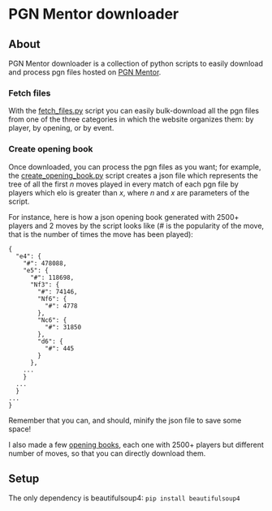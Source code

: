 # PGN Mentor downloader


## About
PGN Mentor downloader is a collection of python scripts to easily download and process pgn files hosted on  <a href="https://www.pgnmentor.com/files.html">PGN Mentor</a>.

### Fetch files
With the <a href="fetch_files.py">fetch_files.py</a> script you can easily bulk-download all the pgn files from one of the three  categories in which the website organizes them: by player, by opening, or by event.

### Create opening book
Once downloaded, you can process the pgn files as you want; for example, the <a href="create_opening_book.py">create_opening_book.py</a> script creates a json file which represents the tree of all the first  <em>n</em> moves played in every match of each pgn file by players which elo is greater than <em>x</em>, where <em>n</em> and <em>x</em> are parameters of the script.

For instance, here is how a json opening book generated with 2500+ players and 2 moves by the script looks like (# is the popularity of the move, that is the number of times the move has been played):
```
{
  "e4": {
    "#": 478088,
    "e5": {
      "#": 118698,
      "Nf3": {
        "#": 74146,
        "Nf6": {
          "#": 4778
        },
        "Nc6": {
          "#": 31850
        },
        "d6": {
          "#": 445
        }
      },
    ...
    }
  ...
  }
...
}
```
Remember that you can, and should, minify the json file to save some space!


I also made a few <a href="opening_books/" >opening books</a>, each one with 2500+ players but different number of moves, so that you can directly download them.

## Setup
The only dependency is beautifulsoup4: ```pip install beautifulsoup4```
